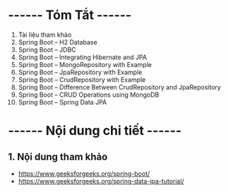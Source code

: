 # **------ Tóm Tắt ------**
1. Tài liệu tham khảo
2. Spring Boot – H2 Database
3. Spring Boot – JDBC
4. Spring Boot – Integrating Hibernate and JPA
5. Spring Boot – MongoRepository with Example
6. Spring Boot – JpaRepository with Example
7. Spring Boot – CrudRepository with Example
8. Spring Boot – Difference Between CrudRepository and JpaRepository
9. Spring Boot – CRUD Operations using MongoDB
10. Spring Boot – Spring Data JPA


# **------ Nội dung chi tiết ------**

## 1. Nội dung tham khảo
- https://www.geeksforgeeks.org/spring-boot/
- https://www.geeksforgeeks.org/spring-data-jpa-tutorial/

## 
